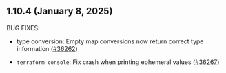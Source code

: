 ## 1.10.4 (January 8, 2025)


BUG FIXES:

* type conversion: Empty map conversions now return correct type information ([#36262](https://github.com/hashicorp/terraform/issues/36262))

* `terraform console`: Fix crash when printing ephemeral values ([#36267](https://github.com/hashicorp/terraform/issues/36267))


